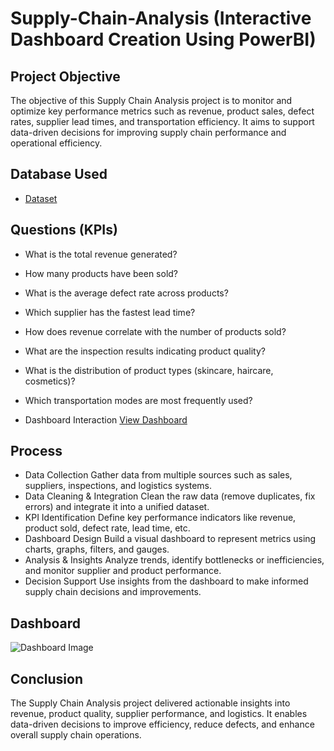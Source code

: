 # Supply-Chain-Analysis (Interactive Dashboard Creation Using PowerBI)
## Project Objective
The objective of this Supply Chain Analysis project is to monitor and optimize key performance metrics such as revenue, product sales, defect rates, supplier lead times, and transportation efficiency. It aims to support data-driven decisions for improving supply chain performance and operational efficiency.

## Database Used
- <a href="https://github.com/pranjalzaware/Supply-Chain-Analysis/blob/main/database_supply%20chain%20analysis.csv">Dataset</a>

## Questions (KPIs)
- What is the total revenue generated?
- How many products have been sold?
- What is the average defect rate across products?
- Which supplier has the fastest lead time?
- How does revenue correlate with the number of products sold?
- What are the inspection results indicating product quality?
- What is the distribution of product types (skincare, haircare, cosmetics)?
- Which transportation modes are most frequently used?

- Dashboard Interaction <a href="https://github.com/pranjalzaware/Supply-Chain-Analysis/blob/main/Supply%20Chain%20Analysis%20Dashboard.pbix">View Dashboard</a>

## Process
- Data Collection
  Gather data from multiple sources such as sales, suppliers, inspections, and logistics systems.
- Data Cleaning & Integration
  Clean the raw data (remove duplicates, fix errors) and integrate it into a unified dataset.
- KPI Identification
  Define key performance indicators like revenue, product sold, defect rate, lead time, etc.
- Dashboard Design
  Build a visual dashboard to represent metrics using charts, graphs, filters, and gauges.
- Analysis & Insights
  Analyze trends, identify bottlenecks or inefficiencies, and monitor supplier and product performance.
- Decision Support
  Use insights from the dashboard to make informed supply chain decisions and improvements.

## Dashboard
![Dashboard Image](https://github.com/user-attachments/assets/b957fa3c-4f1b-4f90-87b9-46aee3766e0a)

## Conclusion
The Supply Chain Analysis project delivered actionable insights into revenue, product quality, supplier performance, and logistics. It enables data-driven decisions to improve efficiency, reduce defects, and enhance overall supply chain operations.

